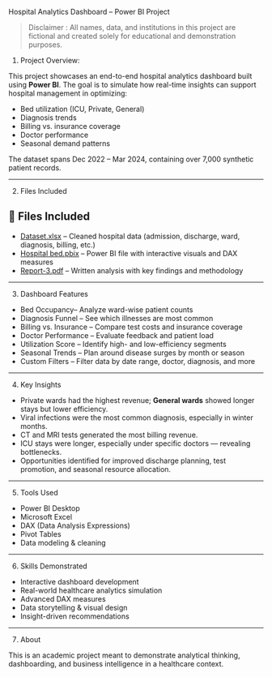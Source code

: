 Hospital Analytics Dashboard – Power BI Project

> Disclaimer : All names, data, and institutions in this project are fictional and created solely for educational and demonstration purposes.

1. Project Overview:

This project showcases an end-to-end hospital analytics dashboard built using **Power BI**. The goal is to simulate how real-time insights can support hospital management in optimizing:

- Bed utilization (ICU, Private, General)
- Diagnosis trends
- Billing vs. insurance coverage
- Doctor performance
- Seasonal demand patterns

The dataset spans Dec 2022 – Mar 2024, containing over 7,000 synthetic patient records.

---

2. Files Included
   
## 📂 Files Included

- [Dataset.xlsx](./Dataset.xlsx) – Cleaned hospital data (admission, discharge, ward, diagnosis, billing, etc.)
- [Hospital bed.pbix](./Hospital%20bed.pbix) – Power BI file with interactive visuals and DAX measures
- [Report-3.pdf](./Report-3.pdf) – Written analysis with key findings and methodology


---

 3. Dashboard Features

- Bed Occupancy– Analyze ward-wise patient counts
- Diagnosis Funnel – See which illnesses are most common
- Billing vs. Insurance – Compare test costs and insurance coverage
- Doctor Performance – Evaluate feedback and patient load
- Utilization Score – Identify high- and low-efficiency segments
- Seasonal Trends – Plan around disease surges by month or season
- Custom Filters – Filter data by date range, doctor, diagnosis, and more

---

4. Key Insights

- Private wards had the highest revenue; **General wards** showed longer stays but lower efficiency.
- Viral infections were the most common diagnosis, especially in winter months.
- CT and MRI tests generated the most billing revenue.
- ICU stays were longer, especially under specific doctors — revealing bottlenecks.
- Opportunities identified for improved discharge planning, test promotion, and seasonal resource allocation.

---

5. Tools Used

- Power BI Desktop  
- Microsoft Excel  
- DAX (Data Analysis Expressions)  
- Pivot Tables  
- Data modeling & cleaning

---

 6. Skills Demonstrated

- Interactive dashboard development
- Real-world healthcare analytics simulation
- Advanced DAX measures
- Data storytelling & visual design
- Insight-driven recommendations

---

7.  About

This is an academic project meant to demonstrate analytical thinking, dashboarding, and business intelligence in a healthcare context.
